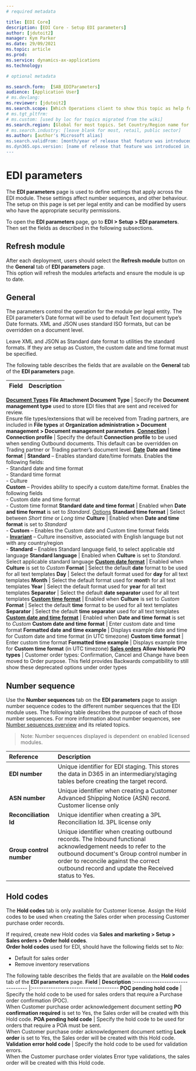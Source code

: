 ```yaml
---
# required metadata

title: [EDI Core]
description: [EDI Core - Setup EDI parameters]
author: [jdutoit2]
manager: Kym Parker
ms.date: 29/09/2021
ms.topic: article
ms.prod: 
ms.service: dynamics-ax-applications
ms.technology: 

# optional metadata

ms.search.form:  [SAB_EDIParameters]
audience: [Application User]
# ms.devlang: 
ms.reviewer: [jdutoit2]
ms.search.scope: [Which Operations client to show this topic as help for, to be set by content strategist, see list here: https://microsoft.sharepoint.com/teams/DynDoc/_layouts/15/WopiFrame.aspx?sourcedoc={23419e1c-eb64-42e9-aa9b-79875b428718}&action=edit&wd=target%28Core%20Dynamics%20AX%20CP%20requirements%2Eone%7C4CC185C0%2DEFAA%2D42CD%2D94B9%2D8F2A45E7F61A%2FVersions%20list%20for%20docs%20topics%7CC14BE630%2D5151%2D49D6%2D8305%2D554B5084593C%2F%29]
# ms.tgt_pltfrm: 
# ms.custom: [used by loc for topics migrated from the wiki]
ms.search.region: [Global for most topics. Set Country/Region name for localizations]
# ms.search.industry: [leave blank for most, retail, public sector]
ms.author: [author's Microsoft alias]
ms.search.validFrom: [month/year of release that feature was introduced in, in format yyyy-mm-dd]
ms.dyn365.ops.version: [name of release that feature was introduced in, see list here: https://microsoft.sharepoint.com/teams/DynDoc/_layouts/15/WopiFrame.aspx?sourcedoc={23419e1c-eb64-42e9-aa9b-79875b428718}&action=edit&wd=target%28Core%20Dynamics%20AX%20CP%20requirements%2Eone%7C4CC185C0%2DEFAA%2D42CD%2D94B9%2D8F2A45E7F61A%2FVersions%20list%20for%20docs%20topics%7CC14BE630%2D5151%2D49D6%2D8305%2D554B5084593C%2F%29]
---
```


# EDI parameters
The **EDI parameters** page is used to define settings that apply across the EDI module. These settings affect number sequences, and other behaviour. The setup on this page is set per legal entity and can be modified by users who have the appropriate security permissions.

To open the **EDI parameters** page, go to **EDI > Setup > EDI parameters**. Then set the fields as described in the following subsections.

## Refresh module
After each deployment, users should select the **Refresh module** button on the **General** tab of **EDI parameters** page.  
This option will refresh the modules artefacts and ensure the module is up to date.

## General
The parameters control the operation for the module per legal entity.
The EDI parameter’s Date format will be used to default Text document type’s Date formats. 
XML and JSON uses standard ISO formats, but can be overridden on a document level.

Leave XML and JSON as Standard date format to utilities the standard formats. 
If they are setup as Custom, the custom date and time format must be specified.

The following table describes the fields that are available on the **General** tab of the **EDI parameters** page.

**Field** 	                      | **Description**
:-------------------------------- |:-------------------------------------
<ins>**Document Types**</ins>
**File Attachment Document Type** |	Specify the **Document management type** used to store EDI files that are sent and received for review. <br> Ensure file types/extensions that will be received from Trading partners, are included in **File types** at **Organization administration > Document management > Document management parameters**.
<ins>**Connection**</ins>         |
**Connection profile**	          | Specify the default **Connection profile** to be used when sending Outbound documents. This default can be overridden on Trading partner or Trading partner’s document level.
<ins>**Date**</ins>
**Date and time format**          |	**Standard** – Enables standard date/time formats. Enables the following fields: <br> -	Standard date and time format <br> -	Standard time format <br> -	Culture <br> **Custom** – Provides ability to specify a custom date/time format. Enables the following fields <br> -	Custom date and time format <br> - Custom time format
**Standard date and time format** |	Enabled when **Date and time format** is set to _Standard_. [Options](https://docs.microsoft.com/en-us/dotnet/standard/base-types/standard-date-and-time-format-strings)
**Standard time format**          |	Select between *Short time* or *Long time*
**Culture**                       |	Enabled when **Date and time format** is set to _Standard_ <br> -	**Custom** – Enables the Custom date and Custom time format fields <br> -	**[Invariant](https://docs.microsoft.com/en-us/dotnet/api/system.globalization.cultureinfo.invariantculture?view=netframework-4.8)** – Culture insensitive, associated with English language but not with any country/region <br> -	**Standard** – Enables Standard language field, to select applicable std language 
**Standard language**             |	Enabled when **Culture** is set to *Standard*. <br> Select applicable standard language
<ins>**Custom date format**</ins> | Enabled when **Culture** is set to *Custom*
**Format**                        |	Select the default **date** format to be used for all text templates
**Day**                           |	Select the default format used for **day** for all text templates
**Month**                         |	Select the default format used for **mont**h for all text templates
**Year**                          |	Select the default format used for **year** for all text templates
**Separator**                     |	Select the default **date separator** used for all text templates
<ins>**Custom time format**</ins> | Enabled when **Culture** is set to *Custom*
**Format**                        |	Select the default **time** format to be used for all text templates
**Separator**                     |	Select the default **time separator** used for all text templates
<ins>**Custom date and time format**</ins> | Enabled when **Date and time format** is set to _Custom_
**Custom date and time format**   |	Enter custom date and time format
**Formatted date and time example** |	Displays example date and time for Custom date and time format (in UTC timezone)
**Custom time format**            |	Enter custom time format
**Formatted time example**        |	Displays example time for **Custom time format** (in UTC timezone)
<ins>**Sales orders**</ins>
**Allow historic PO types**       |	Customer order types: Confirmation, Cancel and Change have been moved to Order purpose. This field provides Backwards compatibility to still show these deprecated options under order types

## Number sequence
Use the **Number sequences** tab on the **EDI parameters** page to assign number sequence codes to the different number sequences that the EDI module uses. The following table describes the purpose of each of those number sequences. For more information about number sequences, see [Number sequences overview](https://docs.microsoft.com/en-us/dynamics365/fin-ops-core/fin-ops/organization-administration/number-sequence-overview) and its related topics.

> Note: Number sequences displayed is dependent on enabled licensed modules.

**Reference** 	                  | **Description**
:-------------------------------- |:-------------------------------------
**EDI number**                    |	Unique identifier for EDI staging. This stores the data in D365 in an intermediary/staging tables before creating the target record.
**ASN number**                    |	Unique identifier when creating a Customer Advanced Shipping Notice (ASN) record. Customer license only
**Reconciliation Id**             |	Unique identifier when creating a 3PL Reconciliation Id. 3PL license only
**Group control number**          |	Unique identifier when creating outbound records. The Inbound functional acknowledgement needs to refer to the outbound document's Group control number in order to reconcile against the correct outbound record and update the Received status to Yes.

## Hold codes
The **Hold codes** tab is only available for Customer license. Assign the Hold codes to be used when creating the Sales order when processing Customer purchase order records. <br>

If required, create new Hold codes via **Sales and marketing > Setup > Sales orders > Order hold codes**. <br>
**Order hold codes** used for EDI, should have the following fields set to _No_:
- Default for sales order
- Remove inventory reservations

The following table describes the fields that are available on the **Hold codes** tab of the **EDI parameters** page.
**Field** 	                      | **Description**
:-------------------------------- |:-------------------------------------
**POC pending hold code**         |	Specify the hold code to be used for sales orders that require a Purchase order confirmation (POC). <br> When Customer purchase order acknowledgement document setting **PO confirmation required** is set to Yes, the Sales order will be created with this Hold code.
**POA pending hold code**	        | Specify the hold code to be used for orders that require a POA must be sent. <br> When Customer purchase order acknowledgement document setting **Lock order** is set to Yes, the Sales order will be created with this Hold code.
**Validation error hold code**    |	Specify the hold code to be used for validation errors. <br> When the Customer purchase order violates Error type validations, the sales order will be created with this Hold code.
